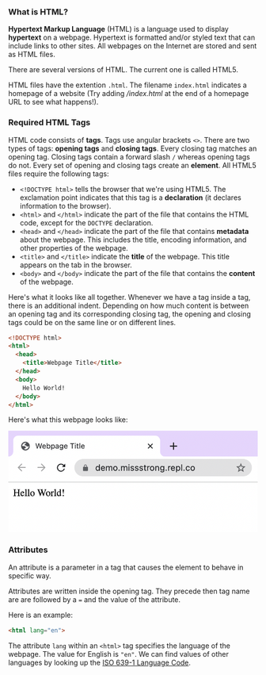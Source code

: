 ### What is HTML?

**Hypertext Markup Language** (HTML) is a language used to display **hypertext** on a webpage. Hypertext is formatted and/or styled text that can include links to other sites. All webpages on the Internet are stored and sent as HTML files.

There are several versions of HTML. The current one is called HTML5.

HTML files have the extention `.html`. The filename `index.html` indicates a homepage of a website (Try adding */index.html* at the end of a homepage URL to see what happens!).

### Required HTML Tags

HTML code consists of **tags**. Tags use angular brackets `<>`. There are two types of tags: **opening tags** and **closing tags**. Every closing tag matches an opening tag. Closing tags contain a forward slash `/` whereas opening tags do not. Every set of opening and closing tags create an **element**. All HTML5 files require the following tags:

* `<!DOCTYPE html>` tells the browser that we're using HTML5. The exclamation point indicates that this tag is a **declaration** (it declares information to the browser).
* `<html>` and `</html>` indicate the part of the file that contains the HTML code, except for the `DOCTYPE` declaration. 
* `<head>` and `</head>` indicate the part of the file that contains **metadata** about the webpage. This includes the title, encoding information, and other properties of the webpage.
* `<title>` and `</title>` indicate the **title** of the webpage. This title appears on the tab in the browser.
* `<body>` and `</body>` indicate the part of the file that contains the **content** of the webpage.

Here's what it looks like all together. Whenever we have a tag inside a tag, there is an additional indent. Depending on how much content is between an opening tag and its corresponding closing tag, the opening and closing tags could be on the same line or on different lines.

```html
<!DOCTYPE html>
<html>
  <head>
    <title>Webpage Title</title>
  </head>
  <body>
    Hello World!
  </body>
</html>
```

Here's what this webpage looks like:

![](../../Images/HTML_Hello_World.png)

### Attributes

An attribute is a parameter in a tag that causes the element to behave in specific way. 

Attributes are written inside the opening tag. They precede then tag name are are followed by a `=` and the value of the attribute.

Here is an example:

```html
<html lang="en">
```

The attribute `lang` within an `<html>` tag specifies the language of the webpage. The value for English is `"en"`. We can find values of other languages by looking up the [ISO 639-1 Language Code](https://en.wikipedia.org/wiki/List_of_ISO_639-1_codes).
